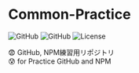 # Common-Practice
 ![GitHub](https://img.shields.io/badge/-GitHub-374151.svg?logo=github&style=flat-square)  ![GitHub](https://img.shields.io/badge/-NPM-e7e5e4.svg?logo=npm&style=flat-square)  ![License](https://img.shields.io/badge/License-MIT-0284C7.svg?logo=&style=flat-square)

😨 GitHub, NPM練習用リポジトリ  
😰 for Practice GitHub and NPM
